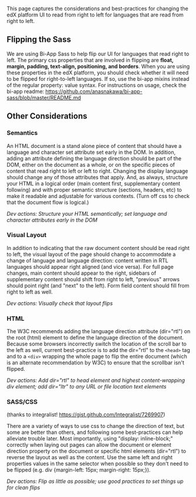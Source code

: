 This page captures the considerations and best-practices for changing the edX platform UI to read from right to left for languages that are read from right to left.

## Flipping the Sass
We are using Bi-App Sass to help flip our UI for languages that read right to left. The primary css properties that are involved in flipping are **float, margin, padding, text-align, positioning, and borders**. When you are using these properties in the edX platform, you should check whether it will need to be flipped for right-to-left languages. If so, use the bi-app mixins instead of the regular property: value syntax. For instructions on usage, check the bi-app readme: https://github.com/anasnakawa/bi-app-sass/blob/master/README.md

## Other Considerations
### Semantics
An HTML document is a stand alone piece of content that should have a language and character set attribute set early in the DOM. In addition, adding an attribute defining the language direction should be part of the DOM, either on the document as a whole, or on the specific pieces of content that read right to left or left to right. Changing the display language should change any of those attributes that apply. And, as always, structure your HTML in a logical order (main content first, supplementary content following) and with proper semantic structure (sections, headers, etc) to make it readable and adjustable for various contexts. (Turn off css to check that the document flow is logical.)

_Dev actions: Structure your HTML semantically; set language and character attributes early in the DOM_

### Visual Layout
In addition to indicating that the raw document content should be read right to left, the visual layout of the page should change to accommodate a change of language and language direction: content written in RTL languages should appear right aligned (and vice versa). For full page changes, main content should appear to the right, sidebars of supplementary content should shift from right to left, "previous" arrows should point right (and "next" to the left). Form field content should fill from right to left as well. 

_Dev actions: Visually check that layout flips_

### HTML
The W3C recommends adding the language direction attribute (dir="rtl") on the root (html) element to define the language direction of the document. Because some browsers incorrectly switch the location of the scroll bar to the left as well, current best-practice is to add the dir="rtl" to the `<head>` tag and to a `<div>` wrapping the whole page to flip the entire document (which is an alternate recommendation by W3C) to ensure that the scrollbar isn't flipped.

_Dev actions: Add dir="rtl" to head element and highest content-wrapping div element; add dir="ltr" to any URL or file location text elements_

### SASS/CSS
(thanks to integralist! https://gist.github.com/Integralist/7269907)

There are a variety of ways to use css to change the direction of text, but some are better than others, and following some best-practices can help alleviate trouble later. Most importantly, using "display: inline-block;" correctly when laying out pages can allow the document or element direction property on the document or specific html elements (dir="rtl") to reverse the layout as well as the content. Use the same left and right properties values in the same selector when possible so they don't need to be flipped (e.g. div {margin-left: 15px; margin-right: 15px;}). 

_Dev actions: Flip as little as possible; use good practices to set things up for clean flips_

